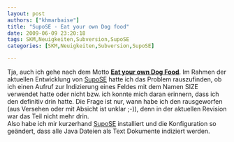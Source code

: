 ```yaml
---
layout: post
authors: ["khmarbaise"]
title: "SupoSE - Eat your own Dog food"
date: 2009-06-09 23:20:18
tags: SKM,Neuigkeiten,Subversion,SupoSE
categories: [SKM,Neuigkeiten,Subversion,SupoSE]

---
```

Tja, auch ich gehe nach dem Motto <strong><a href="http://en.wikipedia.org/wiki/Eat_one%27s_own_dog_food">Eat your own Dog Food</a></strong>. Im Rahmen der aktuellen Entwicklung von <a href="http://www.supose.org">SupoSE</a> hatte ich das Problem rauszufinden, ob ich einen Aufruf zur Indizierung eines Feldes mit dem Namen SIZE verwendet hatte oder nicht bzw. ich konnte mich daran erinnern, dass ich den definitiv drin hatte. Die Frage ist nur, wann habe ich den rausgeworfen (aus Versehen oder mit Absicht ist unklar ;-)), denn in der aktuellen Revision war das Teil nicht mehr drin.
<br/>
Also habe ich mir kurzerhand <a href="http://www.supose.org">SupoSE</a> installiert und die Konfiguration so geändert, dass alle Java Dateien als Text Dokumente indiziert werden.
